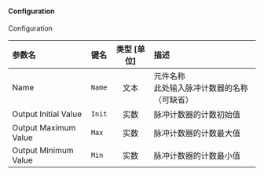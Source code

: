 <!--
DO NOT EDIT THIS FILE DIRECTLY.
This file is generated by tools/comp-docs.js.
All changes will be overwritten by regeneration.
-->

<slot class="model-parameters">

#### Configuration

Configuration

| 参数名 | 键名 | 类型 [单位] | 描述 |
|:------ |:---- |:-----------:|:---- |
| Name | `Name` | 文本 | 元件名称<br/>此处输入脉冲计数器的名称（可缺省） |
| Output Initial Value | `Init` | 实数 | 脉冲计数器的计数初始值 |
| Output Maximum Value | `Max` | 实数 | 脉冲计数器的计数最大值 |
| Output Minimum Value | `Min` | 实数 | 脉冲计数器的计数最小值 |


</slot>
